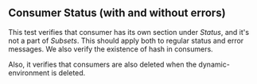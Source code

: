 ## Consumer Status (with and without errors)

This test verifies that consumer has its own section under _Status_, and it's not a part of
_Subsets_. This should apply both to regular status and error messages. We also verify the existence
of hash in consumers.

Also, it verifies that consumers are also deleted when the dynamic-environment is deleted.